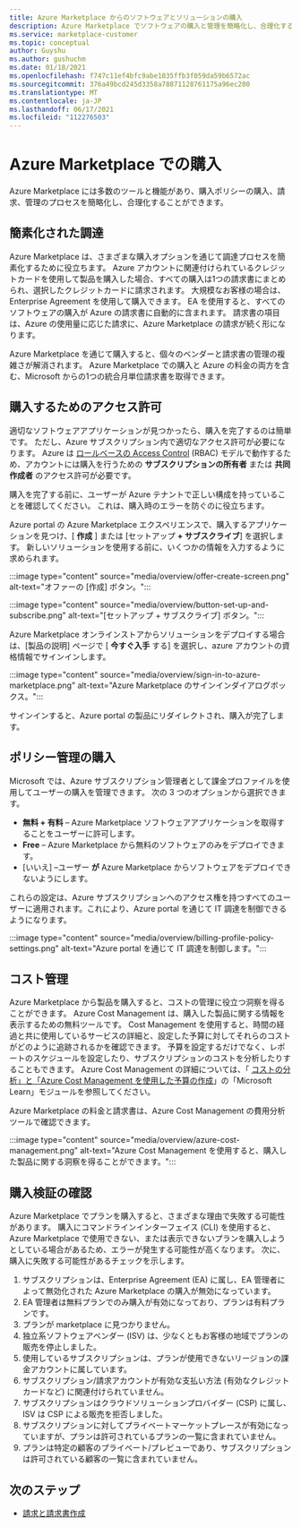 ```yaml
---
title: Azure Marketplace からのソフトウェアとソリューションの購入
description: Azure Marketplace でソフトウェアの購入と管理を簡略化し、合理化するツールについて説明します。
ms.service: marketplace-customer
ms.topic: conceptual
author: Guyshu
ms.author: gushuchm
ms.date: 01/18/2021
ms.openlocfilehash: f747c11ef4bfc9abe1035ffb3f059da59b6572ac
ms.sourcegitcommit: 376a49bcd245d3358a78871128761175a96ec200
ms.translationtype: MT
ms.contentlocale: ja-JP
ms.lasthandoff: 06/17/2021
ms.locfileid: "112276503"
---
```

# <a name="azure-marketplace-purchasing"></a>Azure Marketplace での購入

Azure Marketplace には多数のツールと機能があり、購入ポリシーの購入、請求、管理のプロセスを簡略化し、合理化することができます。

## <a name="simplified-procurement"></a>簡素化された調達

Azure Marketplace は、さまざまな購入オプションを通じて調達プロセスを簡素化するために役立ちます。 Azure アカウントに関連付けられているクレジットカードを使用して製品を購入した場合、すべての購入は1つの請求書にまとめられ、選択したクレジットカードに請求されます。 大規模なお客様の場合は、Enterprise Agreement を使用して購入できます。 EA を使用すると、すべてのソフトウェアの購入が Azure の請求書に自動的に含まれます。 請求書の項目は、Azure の使用量に応じた請求に、Azure Marketplace の請求が続く形になります。

Azure Marketplace を通じて購入すると、個々のベンダーと請求書の管理の複雑さが解消されます。 Azure Marketplace での購入と Azure の料金の両方を含む、Microsoft からの1つの統合月単位請求書を取得できます。

## <a name="permission-to-purchase"></a>購入するためのアクセス許可

適切なソフトウェアアプリケーションが見つかったら、購入を完了するのは簡単です。 ただし、Azure サブスクリプション内で適切なアクセス許可が必要になります。 Azure は [ロールベースの Access Control](/azure/role-based-access-control/overview) (RBAC) モデルで動作するため、アカウントには購入を行うための **サブスクリプションの所有者** または **共同作成者** のアクセス許可が必要です。

購入を完了する前に、ユーザーが Azure テナントで正しい構成を持っていることを確認してください。 これは、購入時のエラーを防ぐのに役立ちます。

Azure portal の Azure Marketplace エクスペリエンスで、購入するアプリケーションを見つけ、[ **作成** ] または [セットアップ **+ サブスクライブ**] を選択します。 新しいソリューションを使用する前に、いくつかの情報を入力するように求められます。

:::image type="content" source="media/overview/offer-create-screen.png" alt-text="オファーの [作成] ボタン。":::

:::image type="content" source="media/overview/button-set-up-and-subscribe.png" alt-text="[セットアップ + サブスクライブ] ボタン。":::

Azure Marketplace オンラインストアからソリューションをデプロイする場合は、[製品の説明] ページで [ **今すぐ入手** する] を選択し、azure アカウントの資格情報でサインインします。

:::image type="content" source="media/overview/sign-in-to-azure-marketplace.png" alt-text="Azure Marketplace のサインインダイアログボックス。":::

サインインすると、Azure portal の製品にリダイレクトされ、購入が完了します。

## <a name="purchase-policy-management"></a>ポリシー管理の購入

Microsoft では、Azure サブスクリプション管理者として課金プロファイルを使用してユーザーの購入を管理できます。 次の 3 つのオプションから選択できます。

- **無料 + 有料** – Azure Marketplace ソフトウェアアプリケーションを取得することをユーザーに許可します。
- **Free** – Azure Marketplace から無料のソフトウェアのみをデプロイできます。
- [いいえ] –ユーザー **が** Azure Marketplace からソフトウェアをデプロイできないようにします。

これらの設定は、Azure サブスクリプションへのアクセス権を持つすべてのユーザーに適用されます。これにより、Azure portal を通じて IT 調達を制御できるようになります。

:::image type="content" source="media/overview/billing-profile-policy-settings.png" alt-text="Azure portal を通じて IT 調達を制御します。":::

## <a name="cost-management"></a>コスト管理

Azure Marketplace から製品を購入すると、コストの管理に役立つ洞察を得ることができます。 Azure Cost Management は、購入した製品に関する情報を表示するための無料ツールです。 Cost Management を使用すると、時間の経過と共に使用しているサービスの詳細と、設定した予算に対してそれらのコストがどのように追跡されるかを確認できます。 予算を設定するだけでなく、レポートのスケジュールを設定したり、サブスクリプションのコストを分析したりすることもできます。 Azure Cost Management の詳細については、「 [コストの分析」と「Azure Cost Management を使用した予算の作成](/learn/modules/analyze-costs-create-budgets-azure-cost-management/)」の「Microsoft Learn」モジュールを参照してください。

Azure Marketplace の料金と請求書は、Azure Cost Management の費用分析ツールで確認できます。

:::image type="content" source="media/overview/azure-cost-management.png" alt-text="Azure Cost Management を使用すると、購入した製品に関する洞察を得ることができます。":::

## <a name="purchase-validation-checks"></a>購入検証の確認

Azure Marketplace でプランを購入すると、さまざまな理由で失敗する可能性があります。 購入にコマンドラインインターフェイス (CLI) を使用すると、Azure Marketplace で使用できない、または表示できないプランを購入しようとしている場合があるため、エラーが発生する可能性が高くなります。 次に、購入に失敗する可能性があるチェックを示します。

1. サブスクリプションは、Enterprise Agreement (EA) に属し、EA 管理者によって無効化された Azure Marketplace の購入が無効になっています。
1. EA 管理者は無料プランでのみ購入が有効になっており、プランは有料プランです。
1. プランが marketplace に見つかりません。
1. 独立系ソフトウェアベンダー (ISV) は、少なくともお客様の地域でプランの販売を停止しました。
1. 使用しているサブスクリプションは、プランが使用できないリージョンの課金アカウントに属しています。
1. サブスクリプション/請求アカウントが有効な支払い方法 (有効なクレジットカードなど) に関連付けられていません。
1. サブスクリプションはクラウドソリューションプロバイダー (CSP) に属し、ISV は CSP による販売を拒否しました。
1. サブスクリプションに対してプライベートマーケットプレースが有効になっていますが、プランは許可されているプランの一覧に含まれていません。
1. プランは特定の顧客のプライベート/プレビューであり、サブスクリプションは許可されている顧客の一覧に含まれていません。

## <a name="next-steps"></a>次のステップ

- [請求と請求書作成](billing-invoicing.md)